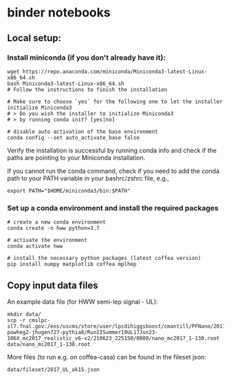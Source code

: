 # binder notebooks

## Local setup:

### Install miniconda (if you don't already have it):
```
wget https://repo.anaconda.com/miniconda/Miniconda3-latest-Linux-x86_64.sh
bash Miniconda3-latest-Linux-x86_64.sh
# Follow the instructions to finish the installation

# Make sure to choose `yes` for the following one to let the installer initialize Miniconda3
# > Do you wish the installer to initialize Miniconda3
# > by running conda init? [yes|no]

# disable auto activation of the base environment
conda config --set auto_activate_base false
```
Verify the installation is successful by running conda info and check if the paths are pointing to your Miniconda installation.

If you cannot run the conda command, check if you need to add the conda path to your PATH variable in your bashrc/zshrc file, e.g.,
```
export PATH="$HOME/miniconda3/bin:$PATH"
```

### Set up a conda environment and install the required packages
```
# create a new conda environment
conda create -n hww python=3.7

# activate the environment
conda activate hww

# install the necessary python packages (latest coffea version)
pip install numpy matplotlib coffea mplhep
```

## Copy input data files
An example data file (for HWW semi-lep signal - UL):
```
mkdir data/
scp -r cmslpc-sl7.fnal.gov:/eos/uscms/store/user/lpcdihiggsboost/cmantill/PFNano/2017_UL_ak15/GluGluHToWWToLNuQQ_M125_TuneCP5_PSweight_13TeV-powheg2-jhugen727-pythia8/RunIISummer19UL17Jun23-106X_mc2017_realistic_v6-v2/210623_225150/0000/nano_mc2017_1-130.root data/nano_mc2017_1-130.root
```

More files (to run e.g. on coffea-casa) can be found in the fileset json:
```
data/fileset/2017_UL_ak15.json
```
